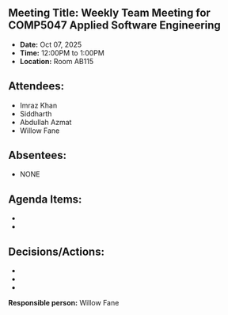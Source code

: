 ## Meeting Title: Weekly Team Meeting for COMP5047 Applied Software Engineering

- **Date:**  Oct 07, 2025
- **Time:** 12:00PM to 1:00PM
- **Location:** Room AB115

## Attendees:
- Imraz Khan
- Siddharth
- Abdullah Azmat
- Willow Fane

## Absentees:
- NONE

## Agenda Items:
- 
-  

## Decisions/Actions:
- 
- 
-  


**Responsible person:**  Willow Fane
